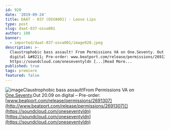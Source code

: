 ```yaml
---
id: 920
date: '2019-09-24'
title: DAAT - 037 (OSVA001) - Loose Lips
type: post
slug: daat-037-osva001
author: 100
banner:
  - imported/daat-037-osva001/image920.jpeg
description: >-
  Claustrophobic bass assault! From Permissions VA on One.Seventy. Out 20.09 on
  digital &#8211; Pre-order: www.beatport.com/release/permissions/2691307
  https://soundcloud.com/oneseventyldn [...]Read More...
published: true
tags: premiere
featured: false
---
```

![image](../imported/daat-037-osva001/image920.jpeg)Claustrophobic bass assault!From Permissions VA on [One.Seventy](https://www.facebook.com/One.Seventy.LND/).Out 20.09 on digital – Pre-order: [www.beatport.com/release/permissions/2691307](http://www.beatport.com/release/permissions/2691307)[](https://soundcloud.com/oneseventyldn)[https://soundcloud.com/oneseventyldn](https://soundcloud.com/oneseventyldn)